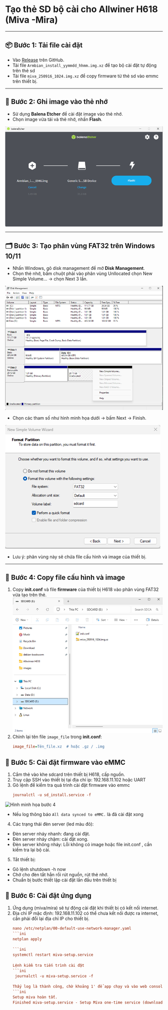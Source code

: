 # Tạo thẻ SD bộ cài cho Allwiner H618 (Miva -Mira)

---
## 📦 Bước 1: Tải file cài đặt

- Vào [Release](https://github.com/hoangvh/miva-armbian-build/releases) trên GitHub.
- Tải file `Armbian_install_yymmdd_hhmm.img.xz` để tạo bộ cài đặt tự động trên thẻ sd
- Tải file `miva_250916_1024.img.xz` để copy firmware từ thẻ sd vào emmc trên thiết bị.

---

## 💽 Bước 2: Ghi image vào thẻ nhớ

- Sử dụng **Balena Etcher** để cài đặt image vào thẻ nhớ.
- Chọn image vừa tải và thẻ nhớ, nhấn **Flash**.

![Hình minh họa bước 2](images/balena-etcher.png)

---

## 🗂 Bước 3: Tạo phân vùng FAT32 trên Windows 10/11

- Nhấn Windows, gõ disk management để mở **Disk Management**.
- Chọn thẻ nhớ, bấm chuột phải vào phân vùng Unllocated chọn New Simple Volume... -> chọn Next 3 lần.
  
 ![Hình minh họa bước 3](images/disk-management.png)
 
- Chọn các tham số như hình minh họa dưới -> bấm Next -> Finish.

 ![Hình minh họa bước 3](images/format_fat32.png)

- Lưu ý: phân vùng này sẽ chứa file cấu hình và image của thiết bị.

---

## 📂 Bước 4: Copy file cấu hình và image

1. Copy **init.conf** và file **firmware** của thiết bị H618 vào phân vùng FAT32 vừa tạo trên thẻ.
 ![Hình minh họa bước 4](images/sdcard.png)
2. Chỉnh lại tên file `image_file` trong **init.conf**:
   ```ini
   image_file=Tên_file.xz  # hoặc .gz / .img
   
## 📂 Bước 5: Cài đặt firmware vào eMMC

1. Cắm thẻ vào khe sdcard trên thiết bị H618, cấp nguồn.
2. Truy cập SSH vào thiết bị tại địa chỉ ip: 192.168.11.102 hoặc UART
3. Gõ lệnh để kiểm tra quá trình cài đặt firmware vào emmc
   ```ini
   journalctl -u sd_install.service -f
   
![Hình minh họa bước 4](images/ssh.png)
-  Nếu log thông báo `All data synced to eMMC.` là đã cài đặt xong
4. Các trạng thái đèn server (led màu đỏ):
- Đèn server nháy nhanh: đang cài đặt.
- Đèn server nháy chậm: cài đặt xong.
- Đèn server không nháy: Lỗi không có image hoặc file init.conf , cần kiểm tra lại bộ cài.
5. Tắt thiết bị:
- Gõ lệnh shutdown -h now
- Chờ cho đèn tắt hẳn rồi rút nguồn, rút thẻ nhớ.
- Chuẩn bị bước thiết lập cài đặt lần đầu trên thiết bị
  
## 📂 Bước 6: Cài đặt ứng dụng
1. Ứng dụng (miva/mira) sẽ tự động cài đặt khi thiết bị có kết nối internet.
2. Địa chỉ IP mặc định: 192.168.11.102 có thể chưa kết nối được ra internet, cần phải đổi lại địa chỉ IP cho thiết bị. 
   ```ini
   nano /etc/netplan/00-default-use-network-manager.yaml
   ```ini
   netplan apply

   ```ini
   systemctl restart miva-setup.service

   Lệnh kiểm tra tiến trình cài đặt
   ```ini
    journalctl -u miva-setup.service -f

   Thấy log là thành công, chờ khoảng 1' để app chạy và vào web console của thiết bị để kiểm tra.
   ```ini
   Setup miva hoàn tất.
   Finished miva-setup.service - Setup Miva one-time service (download from GitHub).


   

